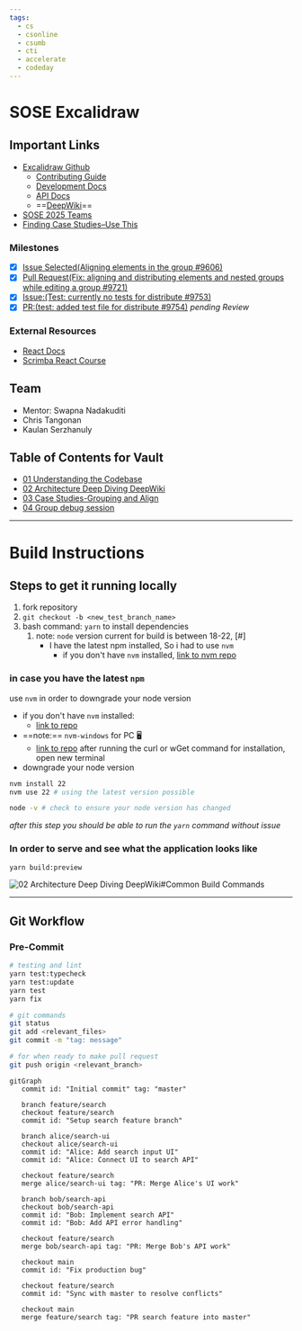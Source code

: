 ```yaml
---
tags:
  - cs
  - csonline
  - csumb
  - cti
  - accelerate
  - codeday
---
```

# SOSE Excalidraw
## Important Links
- [Excalidraw Github](https://github.com/excalidraw/excalidraw)
	- [Contributing Guide](https://docs.excalidraw.com/docs/introduction/contributing)
	- [Development Docs](https://docs.excalidraw.com/docs/introduction/development)
	- [API Docs](https://docs.excalidraw.com/docs/@excalidraw/excalidraw/api)
	- ==[DeepWiki](https://deepwiki.com/excalidraw/excalidraw)==
- [SOSE 2025 Teams](https://docs.google.com/spreadsheets/d/1goZeptpZLQppcT_1bMV_vXQLpr05jlj02S1Kl8ifGpQ/edit?gid=0#gid=0)
- [Finding Case Studies–Use This](00%20attachments/Finding%20Case%20Studies–Use%20This.md)

### Milestones
- [x]  [Issue Selected(Aligning elements in the group #9606)](https://github.com/excalidraw/excalidraw/issues/9606)
- [x] [Pull Request(Fix: aligning and distributing elements and nested groups while editing a group #9721)](https://github.com/excalidraw/excalidraw/pull/9721)
- [x] [Issue:(Test: currently no tests for distribute #9753)](https://github.com/excalidraw/excalidraw/issues/9753)
- [x] [PR:(test: added test file for distribute #9754)](https://github.com/excalidraw/excalidraw/pull/9754) *pending Review*

### External Resources
- [React Docs](https://react.dev)
- [Scrimba React Course](https://scrimba.com/)
## Team
- Mentor: Swapna Nadakuditi
- Chris Tangonan
- Kaulan Serzhanuly
## Table of Contents for Vault
- [01 Understanding the Codebase](01%20Understanding%20the%20Codebase.md)
- [02 Architecture Deep Diving DeepWiki](02%20Architecture%20Deep%20Diving%20DeepWiki.md)
- [03 Case Studies-Grouping and Align](03%20Case%20Studies-Grouping%20and%20Align.md)
- [04 Group debug session](04%20Group%20debug%20session.md)
---
# Build Instructions
## Steps to get it running locally
1. fork repository
2. `git checkout -b <new_test_branch_name>`
3. bash command: `yarn` to install dependencies
	1. note: `node` version current for build is between 18-22, [#]
		- I have the latest npm installed, So i had to use `nvm`
			- if you don't have `nvm` installed, [link to nvm repo](https://github.com/nvm-sh/nvm)

### in case you have the latest `npm` 
use `nvm` in order to downgrade your node version
- if you don't have `nvm` installed: 
	- [link to repo](https://github.com/nvm-sh/nvm)
- ==note:== `nvm-windows` for PC 🖥️
	- [link to repo](https://github.com/coreybutler/nvm-windows)
after running the curl or wGet command for installation, open new terminal
- downgrade your node version
```sh
nvm install 22
nvm use 22 # using the latest version possible

node -v # check to ensure your node version has changed
```
*after this step you should be able to run the `yarn` command without issue*

### In order to serve and see what the application looks like
```sh
yarn build:preview
```

![02 Architecture Deep Diving DeepWiki#Common Build Commands](02%20Architecture%20Deep%20Diving%20DeepWiki#Common%20Build%20Commands)

---
## Git Workflow
### Pre-Commit
```sh
# testing and lint
yarn test:typecheck
yarn test:update
yarn test
yarn fix

# git commands
git status
git add <relevant_files>
git commit -m "tag: message"

# for when ready to make pull request
git push origin <relevant_branch>

```


```mermaid
gitGraph
   commit id: "Initial commit" tag: "master"
   
   branch feature/search
   checkout feature/search
   commit id: "Setup search feature branch"

   branch alice/search-ui
   checkout alice/search-ui
   commit id: "Alice: Add search input UI"
   commit id: "Alice: Connect UI to search API"

   checkout feature/search
   merge alice/search-ui tag: "PR: Merge Alice's UI work"

   branch bob/search-api
   checkout bob/search-api
   commit id: "Bob: Implement search API"
   commit id: "Bob: Add API error handling"

   checkout feature/search
   merge bob/search-api tag: "PR: Merge Bob's API work"

   checkout main
   commit id: "Fix production bug"

   checkout feature/search
   commit id: "Sync with master to resolve conflicts"

   checkout main
   merge feature/search tag: "PR search feature into master"
```



